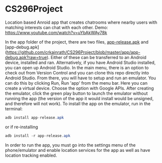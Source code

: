 # CS296Project
Location based Anroid app that creates chatrooms where nearby users with matching interests can chat with each other.
Demo: https://www.youtube.com/watch?v=uYbAkWAy78k

In the app folder of the project, there are two files, [app-release.apk](https://github.com/crkainrath/CS296Project/blob/master/app/app-release.apk?raw=true) and [app-debug.apk] (https://github.com/crkainrath/CS296Project/blob/master/app/app-debug.apk?raw=true).  Either of these can be transferred to an Android device, installed and ran.  Alternatively, if you have Android Studio installed, you can open up Android Studio.  In the main menu, there is an option to check out from Version Control and you can clone this repo directly into Android Studio.  From there, you will have to setup and run an emulator.  You can do this by clicking Run, Run 'app' from the menu bar.  Here you can create a virtual device.  Choose the option with Google APIs.  After creating the emulator, click the green play button to launch the emulator without running the app (the version of the app it would install would be unsigned, and therefore will not work).  To install the app on the emulator, run in the terminal:
```java
adb install app-release.apk
```
or if re-installing
```java
adb install -r app-release.apk
```

In order to run the app, you must go into the settings menu of the phone/emulator and enable location services for the app as well as have location tracking enabled.

